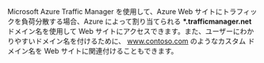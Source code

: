 Microsoft Azure Traffic Manager を使用して、Azure Web サイトにトラフィックを負荷分散する場合、Azure によって割り当てられる **\*.trafficmanager.net** ドメイン名を使用して Web サイトにアクセスできます。また、ユーザーにわかりやすいドメイン名を付けるために、 www.contoso.com のようなカスタム ドメイン名を Web サイトに関連付けることもできます。

